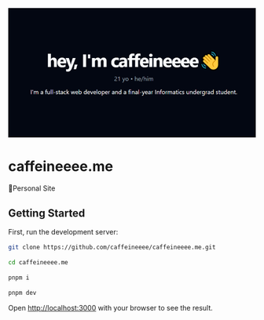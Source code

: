 <div align="center">
<a target="_blank" href="https://caffeineeee.me">
    <img alt='Personal Site' src="./src/app/opengraph-image.png" />
</a>
</div>

# caffeineeee.me

💠Personal Site

## Getting Started

First, run the development server:

```bash
git clone https://github.com/caffeineeee/caffeineeee.me.git
```

```bash
cd caffeineeee.me
```

```bash
pnpm i
```

```bash
pnpm dev
```

Open [http://localhost:3000](http://localhost:3000) with your browser to see the result.
